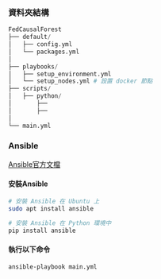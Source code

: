 
### 資料夾結構
```python
FedCausalForest
├── default/
│   ├── config.yml
│   └── packages.yml
│
├── playbooks/
│   ├── setup_environment.yml 
│   └── setup_nodes.yml # 設置 docker 節點
├── scripts/
│   ├── python/
│       ├── 
│       ├── 
│
└── main.yml
```


### Ansible
[Ansible官方文檔](https://docs.ansible.com/ansible/latest/collections/ansible/builtin/apt_module.html)

#### 安裝Ansible
```bash
# 安裝 Ansible 在 Ubuntu 上
sudo apt install ansible

# 安裝 Ansible 在 Python 環境中
pip install ansible
```

#### 執行以下命令
```bash
ansible-playbook main.yml
```
